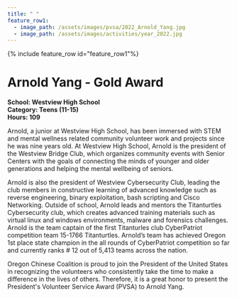 ```yaml
---
title: " "
feature_row1:
  - image_path: /assets/images/pvsa/2022_Arnold_Yang.jpg
  - image_path: /assets/images/activities/year_2022.jpg
---
```


{% include feature_row id="feature_row1"%}

# Arnold Yang - Gold Award

**School: Westview High School**  
**Category: Teens (11-15)**  
**Hours: 109**  

Arnold, a junior at Westview High School, has been immersed with STEM and mental wellness related community volunteer work and projects since he was nine years old. At Westview High School, Arnold is the president of the Westview Bridge Club, which organizes community events with Senior Centers with the goals of connecting the minds of younger and older generations and helping the mental wellbeing of seniors.

Arnold is also the president of Westview Cybersecurity Club, leading the club members in constructive learning of advanced knowledge such as reverse engineering, binary exploitation, bash scripting and Cisco Networking. Outside of school, Arnold leads and mentors the Titanturtles Cybersecurity club, which creates advanced training materials such as virtual linux and windows environments, malware and forensics challenges. Arnold is the team captain of the first Titanturles club CyberPatriot competition team 15-1766 Titanturtles. Arnold’s team has achieved Oregon 1st place state champion in the all rounds of CyberPatriot competition so far and currently ranks # 12 out of 5,413 teams across the nation.

Oregon Chinese Coalition is proud to join the President of the United States in recognizing the volunteers who consistently take the time to make a difference in the lives of others. Therefore, it is a great honor to present the President's Volunteer Service Award (PVSA) to Arnold Yang.
